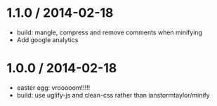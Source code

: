 
1.1.0 / 2014-02-18 
==================

 * build: mangle, compress and remove comments when minifying
 * Add google analytics

1.0.0 / 2014-02-18 
==================

 * easter egg: vrooooom!!!!!
 * build: use uglify-js and clean-css rather than ianstormtaylor/minify
